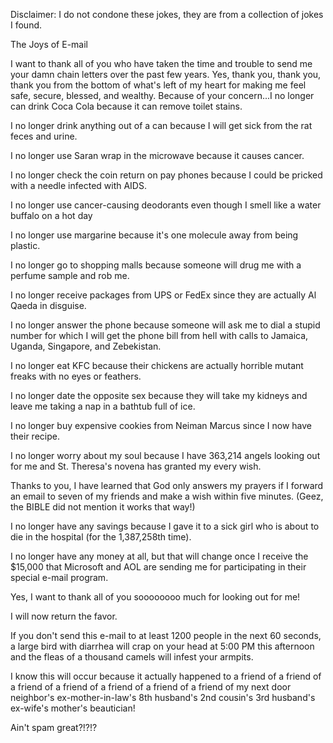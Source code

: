 Disclaimer: I do not condone these jokes, they are from a collection of jokes I found.

The Joys of E-mail

I want to thank all of you who have taken the time and trouble to send me your damn chain letters over the past few years. Yes, thank you, thank you, thank you from the bottom of what's left of my heart for making me feel safe, secure, blessed, and wealthy. 
Because of your concern...I no longer can drink Coca Cola because it can remove toilet stains. 

I no longer drink anything out of a can because I will get sick from the rat feces and urine. 

I no longer use Saran wrap in the microwave because it causes cancer. 

I no longer check the coin return on pay phones because I could be pricked with a needle infected with AIDS. 

I no longer use cancer-causing deodorants even though I smell like a water buffalo on a hot day 

I no longer use margarine because it's one molecule away from being plastic. 

I no longer go to shopping malls because someone will drug me with a perfume sample and rob me. 

I no longer receive packages from UPS or FedEx since they are actually Al Qaeda in disguise. 

I no longer answer the phone because someone will ask me to dial a stupid number for which I will get the phone bill from hell with calls to Jamaica, Uganda, Singapore, and Zebekistan. 

I no longer eat KFC because their chickens are actually horrible mutant freaks with no eyes or feathers. 

I no longer date the opposite sex because they will take my kidneys and leave me taking a nap in a bathtub full of ice. 

I no longer buy expensive cookies from Neiman Marcus since I now have their recipe. 

I no longer worry about my soul because I have 363,214 angels looking out for me and St. Theresa's novena has granted my every wish. 

Thanks to you, I have learned that God only answers my prayers if I forward an email to seven of my friends and make a wish within five minutes. (Geez, the BIBLE did not mention it works that way!) 

I no longer have any savings because I gave it to a sick girl who is about to die in the hospital (for the 1,387,258th time). 

I no longer have any money at all, but that will change once I receive the $15,000 that Microsoft and AOL are sending me for participating in their special e-mail program. 

Yes, I want to thank all of you soooooooo much for looking out for me! 

I will now return the favor. 

If you don't send this e-mail to at least 1200 people in the next 60 seconds, a large bird with diarrhea will crap on your head at 5:00 PM this afternoon and the fleas of a thousand camels will infest your armpits. 

I know this will occur because it actually happened to a friend of a friend of a friend of a friend of a friend of a friend of a friend of my next door neighbor's ex-mother-in-law's 8th husband's 2nd cousin's 3rd husband's ex-wife's mother's beautician! 

Ain't spam great?!?!?

